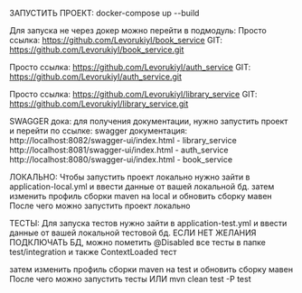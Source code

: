 ЗАПУСТИТЬ ПРОЕКТ: docker-compose up --build

Для запуска не через докер можно перейти в подмодуль:
Просто ссылка: https://github.com/LevorukiyI/book_service
GIT: https://github.com/LevorukiyI/book_service.git

Просто ссылка: https://github.com/LevorukiyI/auth_service
GIT: https://github.com/LevorukiyI/auth_service.git

Просто ссылка: https://github.com/LevorukiyI/library_service
GIT: https://github.com/LevorukiyI/library_service.git


SWAGGER дока:
для получения документации, нужно запустить проект и перейти по ссылке: 
swagger документация: 
http://localhost:8082/swagger-ui/index.html - library_service
http://localhost:8081/swagger-ui/index.html - auth_service
http://localhost:8080/swagger-ui/index.html - book_service

ЛОКАЛЬНО: 
Чтобы запустить проект локально нужно зайти в application-local.yml 
и ввести данные от вашей локальной бд. 
затем изменить профиль сборки maven на local
и обновить сборку мавен После чего можно запустить проект локально

ТЕСТЫ:
Для запуска тестов нужно зайти в application-test.yml 
и ввести данные от вашей локальной тестовой бд.
ЕСЛИ НЕТ ЖЕЛАНИЯ ПОДКЛЮЧАТЬ БД,
можно пометить @Disabled все тесты в папке test/integration и также ContextLoaded тест

затем изменить профиль сборки maven на test и
обновить сборку мавен После чего можно запустить тесты
ИЛИ mvn clean test -P test
